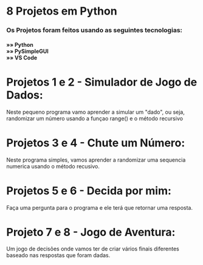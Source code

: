 <h1> 8 Projetos em Python</h1>

<h3> Os Projetos foram feitos usando as seguintes tecnologias: </h3>
<h4> »» Python <br> »» PySimpleGUI <br> »» VS Code </h4>

<h1>Projetos 1 e 2 - Simulador de Jogo de Dados:</h1>
<p>Neste pequeno programa vamo aprender a simular um "dado", ou seja,
randomizar um número usando a funçao range() e o método recursivo</p>

<h1>Projetos 3 e 4 - Chute um Número:</h1>
<p>Neste programa simples, vamos aprender a randomizar
uma sequencia numerica usando o método recusivo.</p>

<h1>Projetos 5 e 6 - Decida por mim:</h1>
<p>Faça uma pergunta para o programa e ele terá que retornar uma resposta.</p>

<h1>Projeto 7 e 8 - Jogo de Aventura:</h1>
<p>Um jogo de decisões onde vamos ter de criar vários finais diferentes
baseado nas respostas que foram dadas.</p>